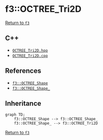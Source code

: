 # f3::OCTREE_Tri2D

[Return to `f3`](/docs/f3.md)

## C++

- [`OCTREE_Tri2D.hpp`](/src/f3/OCTREE_Tri2D.hpp)
- [`OCTREE_Tri2D.cpp`](/src/f3/OCTREE_Tri2D.cpp)

## References

- [`f3::OCTREE_Shape`](/docs/f3/OCTREE_Shape.md)
- [`f3::OCTREE_Shape_`](/docs/f3/OCTREE_Shape_.md)

## Inheritance

```mermaid
graph TD;
    f3::OCTREE_Shape --> f3::OCTREE_Shape_
    f3::OCTREE_Shape_ --> f3::OCTREE_Tri2D
```

[Return to `f3`](/docs/f3.md)